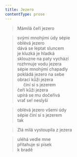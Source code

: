 ```yaml
---
title: Jezero
contentType: prose
---
```


<section>

> Mámilá čeří jezero

</section>

<section>

> svými mnohými údy sépie  
> oblévá jezero  
> dává se leptat sluncem  
> je kluzká je hladká  
> sklouzne na paty vychází  
> rozhrnuje vodu jezera  
> sépie mnohými chapadly  
> pokládá jezero na sebe  
> obrací kůži jezera  
>      činí si s jezerem  
> čeří kůži jezera  
> upírá se mu dočeřívá  
> vrať se! neslyší

</section>

<section>

> oblévá jezero všemi údy  
> sépie činí si s jezerem  
> tak

</section>

<section>

> Zlá milá vystoupila z jezera

</section>

<section>

> uléhá vedle mne  
> přitahuje si písek  
> k bradě

</section>
